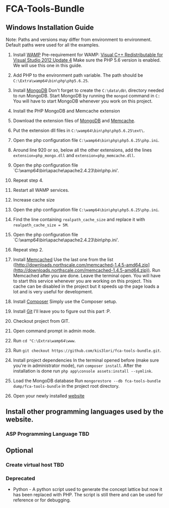 # FCA-Tools-Bundle

## Windows Installation Guide

Note: Paths and versions may differ from environment to environment. Default paths were used for all the examples.

1. Install [WAMP](http://www.wampserver.com/en)
Pre-requirement for WAMP: [Visual C++ Redistributable for Visual Studio 2012 Update 4](https://www.microsoft.com/en-us/download/details.aspx?id=30679)
Make sure the PHP 5.6 version is enabled. We will use this one in this guide.

2. Add PHP to the environment path variable.
The path should be `C:\Extra\wamp64\bin\php\php5.6.25`.

3. Install [MongoDB](https://www.mongodb.com)
Don't forget to create the `C:\data\db\` directory needed to run MongoDB.
Start MongoDB by running the `mongod` command in `C:`
You will have to start MongoDB whenever you work on this project.

4. Install the PHP MongoDB and Memcache extension
  1. Download the extension files of [MongoDB](https://pecl.php.net/package/mongo/1.6.14/windows) and [Memcache](https://pecl.php.net/package/memcache/3.0.8/windows).
  2. Put the extension dll files in `C:\wamp64\bin\php\php5.6.25\ext\`.
  3. Open the php configuration file `C:\wamp64\bin\php\php5.6.25\php.ini`.
  4. Around line 920 or so, below all the other extensions, add the lines `extension=php_mongo.dll` and `extension=php_memcache.dll`.
  5. Open the php configuration file `C:\wamp64\bin\apache\apache2.4.23\bin\php.ini'.
  6. Repeat step 4.
  7. Restart all WAMP services.
  
5. Increase cache size
  1. Open the php configuration file `C:\wamp64\bin\php\php5.6.25\php.ini`.
  2. Find the line containing `realpath_cache_size` and replace it with `realpath_cache_size = 5M`.
  3. Open the php configuration file `C:\wamp64\bin\apache\apache2.4.23\bin\php.ini'.
  4. Repeat step 2.

6. Install [Memcached](https://commaster.net/content/installing-memcached-windows)
Use the last one from the list ([http://downloads.northscale.com/memcached-1.4.5-amd64.zip](http://downloads.northscale.com/memcached-1.4.5-amd64.zip)).
Run Memcached after you are done. Leave the terminal open. You will have to start this service whenever you are working on this project.
This cache can be disabled in the project but it speeds up the page loads a lot and is very useful for development.
  
7. Install [Composer](https://getcomposer.org/doc/00-intro.md#installation-windows)
Simply use the Composer setup.

8. Install [Git](https://git-scm.com/download/win)
I'll leave you to figure out this part :P.

9. Checkout project from GIT.
  1. Open command prompt in admin mode.
  2. Run `cd "C:\Extra\wamp64\www`.
  3. Run `git checkout https://github.com/kis3lori/fca-tools-bundle.git`.

10. Install project dependencies
In the terminal opened before (make sure you're in administrator mode), run `composer install`.
After the installation is done run `php app\console assets:install --symlink`.

11. Load the MongoDB database
Run `mongorestore --db fca-tools-bundle dump/fca-tools-bundle` in the project root directory.

12. Open your newly installed [website](http://localhost/fca-tools-bundle/web/app_dev.php)

## Install other programming languages used by the website.

### ASP Programming Language TBD

## Optional

### Create virtual host TBD

### Deprecated
* Python - A python script used to generate the concept lattice but now it has been replaced with PHP.
  The script is still there and can be used for reference or for debugging.
